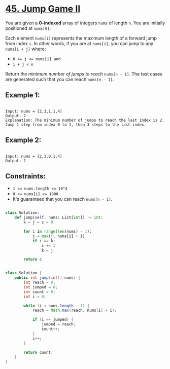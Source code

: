 # [45. Jump Game II](https://leetcode.com/problems/jump-game-ii/description/?envType=study-plan-v2&envId=top-interview-150)

You are given a **0-indexed** array of integers `nums` of length `n`. You are initially positioned at `nums[0]`.

Each element `nums[i]` represents the maximum length of a forward jump from index `i`. In other words, if you are at `nums[i]`, you can jump to any `nums[i + j]` where:

- `0 <= j <= nums[i] and`
- `i + j < n`

Return _the minimum number of jumps to reach_ `nums[n - 1]`. The test cases are generated such that you can reach `nums[n - 1]`.

## Example 1:

```

Input: nums = [2,3,1,1,4]
Output: 2
Explanation: The minimum number of jumps to reach the last index is 2. Jump 1 step from index 0 to 1, then 3 steps to the last index.

```

## Example 2:

```

Input: nums = [2,3,0,1,4]
Output: 2

```

## Constraints:

- `1 <= nums.length <= 10^4`
- `0 <= nums[i] <= 1000`
- It's guaranteed that you can reach `nums[n - 1]`.

```python

class Solution:
    def jump(self, nums: List[int]) -> int:
        k = j = c = 0

        for i in range(len(nums) - 1):
            j = max(j, nums[i] + i)
            if i == k:
                c += 1
                k = j

        return c

```

```java

class Solution {
    public int jump(int[] nums) {
        int reach = 0;
        int jumped = 0;
        int count = 0;
        int i = 0;

        while (i < nums.length - 1) {
            reach = Math.max(reach, nums[i] + i);

            if (i == jumped) {
                jumped = reach;
                count++;
            }
            i++;
        }

        return count;
    }
}

```
